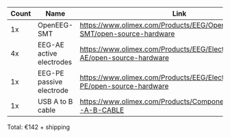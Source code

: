 Count | Name                     | Link                                                                     | Per | Total
----- | ------------------------ | ------------------------------------------------------------------------ | --- | -----
1x    | OpenEEG-SMT              | https://www.olimex.com/Products/EEG/OpenEEG/EEG-SMT/open-source-hardware | €99 | €99
4x    | EEG-AE active electrodes | https://www.olimex.com/Products/EEG/Electrodes/EEG-AE/open-source-hardware | €9 | €36
1x    | EEG-PE passive electrode | https://www.olimex.com/Products/EEG/Electrodes/EEG-PE/open-source-hardware | €5 | €5
1x    | USB A to B cable         | https://www.olimex.com/Products/Components/Cables/USB-A-B-CABLE | €2 | €2

Total: €142 + shipping

